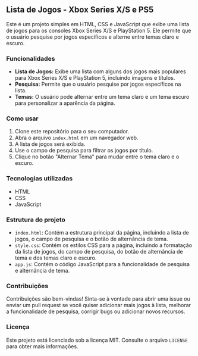 ## Lista de Jogos - Xbox Series X/S e PS5

Este é um projeto simples em HTML, CSS e JavaScript que exibe uma lista de jogos para os consoles Xbox Series X/S e PlayStation 5. Ele permite que o usuário pesquise por jogos específicos e alterne entre temas claro e escuro.

### Funcionalidades

* **Lista de Jogos:** Exibe uma lista com alguns dos jogos mais populares para Xbox Series X/S e PlayStation 5, incluindo imagens e títulos.
* **Pesquisa:** Permite que o usuário pesquise por jogos específicos na lista.
* **Temas:** O usuário pode alternar entre um tema claro e um tema escuro para personalizar a aparência da página.

### Como usar

1. Clone este repositório para o seu computador.
2. Abra o arquivo `index.html` em um navegador web.
3. A lista de jogos será exibida.
4. Use o campo de pesquisa para filtrar os jogos por título.
5. Clique no botão "Alternar Tema" para mudar entre o tema claro e o escuro.

### Tecnologias utilizadas

* HTML
* CSS
* JavaScript

### Estrutura do projeto

* `index.html`: Contém a estrutura principal da página, incluindo a lista de jogos, o campo de pesquisa e o botão de alternância de tema.
* `style.css`: Contém os estilos CSS para a página, incluindo a formatação da lista de jogos, do campo de pesquisa, do botão de alternância de tema e dos temas claro e escuro.
* `app.js`: Contém o código JavaScript para a funcionalidade de pesquisa e alternância de tema.

### Contribuições

Contribuições são bem-vindas! Sinta-se à vontade para abrir uma issue ou enviar um pull request se você quiser adicionar mais jogos à lista, melhorar a funcionalidade de pesquisa, corrigir bugs ou adicionar novos recursos.

### Licença

Este projeto está licenciado sob a licença MIT. Consulte o arquivo `LICENSE` para obter mais informações.


